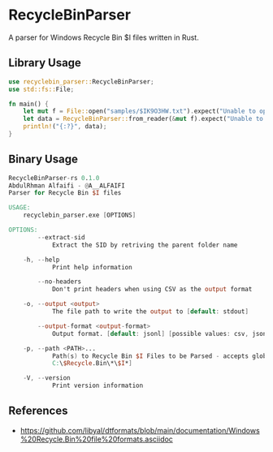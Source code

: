 # RecycleBinParser

A parser for Windows Recycle Bin $I files written in Rust.

## Library Usage

```rust
use recyclebin_parser::RecycleBinParser;
use std::fs::File;

fn main() {
    let mut f = File::open("samples/$IK9O3HW.txt").expect("Unable to open file");
    let data = RecycleBinParser::from_reader(&mut f).expect("Unable to parse the file");
    println!("{:?}", data);
}
```

## Binary Usage

```verilog
RecycleBinParser-rs 0.1.0
AbdulRhman Alfaifi - @A__ALFAIFI
Parser for Recycle Bin $I files

USAGE:
    recyclebin_parser.exe [OPTIONS]

OPTIONS:
        --extract-sid
            Extract the SID by retriving the parent folder name

    -h, --help
            Print help information

        --no-headers
            Don't print headers when using CSV as the output format

    -o, --output <output>
            The file path to write the output to [default: stdout]

        --output-format <output-format>
            Output format. [default: jsonl] [possible values: csv, jsonl]

    -p, --path <PATH>...
            Path(s) to Recycle Bin $I Files to be Parsed - accepts glob [default:
            C:\$Recycle.Bin\*\$I*]

    -V, --version
            Print version information
```

## References

* https://github.com/libyal/dtformats/blob/main/documentation/Windows%20Recycle.Bin%20file%20formats.asciidoc